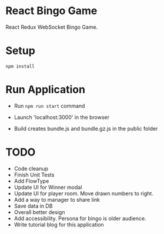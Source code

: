 # React Bingo Game
React Redux WebSocket Bingo Game.

# Setup
`npm install`

# Run Application
- Run `npm run start` command
- Launch 'localhost:3000' in the browser

- Build creates bundle.js and bundle.gz.js in the public folder

# TODO
- Code cleanup
- Finish Unit Tests
- Add FlowType
- Update UI for Winner modal
- Update UI for player room. Move drawn numbers to right.
- Add a way to manager to share link
- Save data in DB
- Overall better design
- Add accessibility. Persona for bingo is older audience. 
- Write tutorial blog for this application
